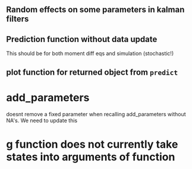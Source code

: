 
##  Random effects on some parameters in kalman filters

## Prediction function without data update
This should be for both moment diff eqs and simulation (stochastic!)

## plot function for returned object from `predict`

# add_parameters
doesnt remove a fixed parameter when recalling add_parameters without NA's.
We need to update this

# g function does not currently take states into arguments of function
